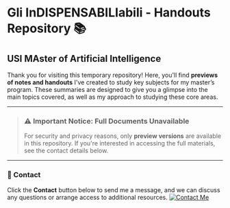 # Gli InDISPENSABILIabili - Handouts Repository 📚
## USI MAster of Artificial Intelligence

Thank you for visiting this temporary repository! Here, you'll find **previews of notes and handouts** I've created to study key subjects for my master’s program. These summaries are designed to give you a glimpse into the main topics covered, as well as my approach to studying these core areas.

---

> ### ⚠️ Important Notice: Full Documents Unavailable
> For security and privacy reasons, only **preview versions** are available in this repository. If you're interested in accessing the full materials, see the contact details below.

---

### 📩 Contact
Click the **Contact** button below to send me a message, and we can discuss any questions or arrange access to additional resources.
[![Contact Me](https://img.shields.io/badge/Contact%20Me-Click%20Here-blue?style=for-the-badge)](mailto:your-email@example.com)

